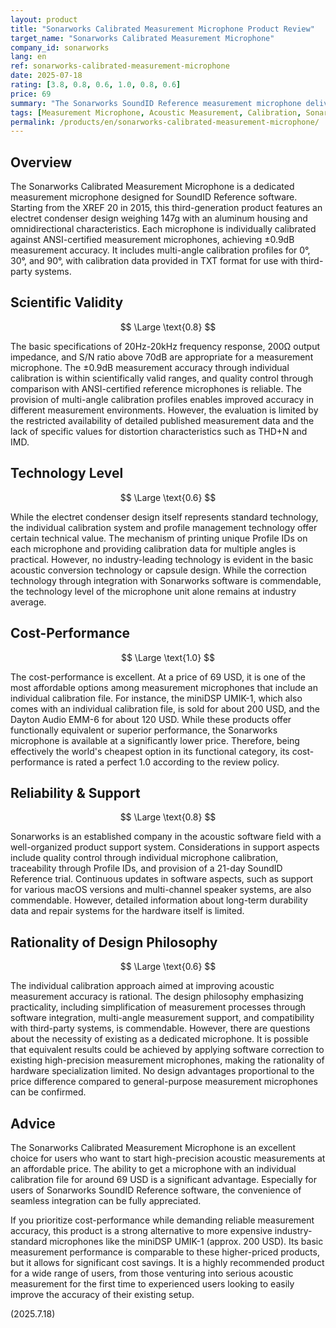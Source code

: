 ```yaml
---
layout: product
title: "Sonarworks Calibrated Measurement Microphone Product Review"
target_name: "Sonarworks Calibrated Measurement Microphone"
company_id: sonarworks
lang: en
ref: sonarworks-calibrated-measurement-microphone
date: 2025-07-18
rating: [3.8, 0.8, 0.6, 1.0, 0.8, 0.6]
price: 69
summary: "The Sonarworks SoundID Reference measurement microphone delivers high-precision measurement with individual calibration at an affordable price. At approximately 69 USD, it offers the best cost-performance among microphones with equivalent individual calibration features."
tags: [Measurement Microphone, Acoustic Measurement, Calibration, Sonarworks]
permalink: /products/en/sonarworks-calibrated-measurement-microphone/
---
```


## Overview

The Sonarworks Calibrated Measurement Microphone is a dedicated measurement microphone designed for SoundID Reference software. Starting from the XREF 20 in 2015, this third-generation product features an electret condenser design weighing 147g with an aluminum housing and omnidirectional characteristics. Each microphone is individually calibrated against ANSI-certified measurement microphones, achieving ±0.9dB measurement accuracy. It includes multi-angle calibration profiles for 0°, 30°, and 90°, with calibration data provided in TXT format for use with third-party systems.

## Scientific Validity

$$ \Large \text{0.8} $$

The basic specifications of 20Hz-20kHz frequency response, 200Ω output impedance, and S/N ratio above 70dB are appropriate for a measurement microphone. The ±0.9dB measurement accuracy through individual calibration is within scientifically valid ranges, and quality control through comparison with ANSI-certified reference microphones is reliable. The provision of multi-angle calibration profiles enables improved accuracy in different measurement environments. However, the evaluation is limited by the restricted availability of detailed published measurement data and the lack of specific values for distortion characteristics such as THD+N and IMD.

## Technology Level

$$ \Large \text{0.6} $$

While the electret condenser design itself represents standard technology, the individual calibration system and profile management technology offer certain technical value. The mechanism of printing unique Profile IDs on each microphone and providing calibration data for multiple angles is practical. However, no industry-leading technology is evident in the basic acoustic conversion technology or capsule design. While the correction technology through integration with Sonarworks software is commendable, the technology level of the microphone unit alone remains at industry average.

## Cost-Performance

$$ \Large \text{1.0} $$

The cost-performance is excellent. At a price of 69 USD, it is one of the most affordable options among measurement microphones that include an individual calibration file. For instance, the miniDSP UMIK-1, which also comes with an individual calibration file, is sold for about 200 USD, and the Dayton Audio EMM-6 for about 120 USD. While these products offer functionally equivalent or superior performance, the Sonarworks microphone is available at a significantly lower price. Therefore, being effectively the world's cheapest option in its functional category, its cost-performance is rated a perfect 1.0 according to the review policy.

## Reliability & Support

$$ \Large \text{0.8} $$

Sonarworks is an established company in the acoustic software field with a well-organized product support system. Considerations in support aspects include quality control through individual microphone calibration, traceability through Profile IDs, and provision of a 21-day SoundID Reference trial. Continuous updates in software aspects, such as support for various macOS versions and multi-channel speaker systems, are also commendable. However, detailed information about long-term durability data and repair systems for the hardware itself is limited.

## Rationality of Design Philosophy

$$ \Large \text{0.6} $$

The individual calibration approach aimed at improving acoustic measurement accuracy is rational. The design philosophy emphasizing practicality, including simplification of measurement processes through software integration, multi-angle measurement support, and compatibility with third-party systems, is commendable. However, there are questions about the necessity of existing as a dedicated microphone. It is possible that equivalent results could be achieved by applying software correction to existing high-precision measurement microphones, making the rationality of hardware specialization limited. No design advantages proportional to the price difference compared to general-purpose measurement microphones can be confirmed.

## Advice

The Sonarworks Calibrated Measurement Microphone is an excellent choice for users who want to start high-precision acoustic measurements at an affordable price. The ability to get a microphone with an individual calibration file for around 69 USD is a significant advantage. Especially for users of Sonarworks SoundID Reference software, the convenience of seamless integration can be fully appreciated.

If you prioritize cost-performance while demanding reliable measurement accuracy, this product is a strong alternative to more expensive industry-standard microphones like the miniDSP UMIK-1 (approx. 200 USD). Its basic measurement performance is comparable to these higher-priced products, but it allows for significant cost savings. It is a highly recommended product for a wide range of users, from those venturing into serious acoustic measurement for the first time to experienced users looking to easily improve the accuracy of their existing setup.

(2025.7.18)